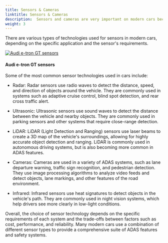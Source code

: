 ```yaml
---
title: Sensors & Cameras
linktitle: Sensors & Cameras
description:  Sensors and cameras are very important on modern cars because they play a key role in many of the advanced driver assistance systems. EVKX.net gives you details about the different types used in EVs.
weight: 3
---
```

<!-- markdownlint-disable MD033 -->
There are various types of technologies used for sensors in modern cars, depending on the specific application and the sensor's requirements.

<figur>
    <a href="https://media.evkx.net/multimedia/technology/sensorsandcameras/illustrationsensors2.jpg">
        <img src="https://media.evkx.net/multimedia/technology/sensorsandcameras/illustrationsensors2_st.jpg" alt="Audi e-tron GT sensors" title="Audi e-tron GT sensors">
    </a>
    <figcaption><h4>Audi e-tron GT sensors</h4></figcaption>
</figur>

Some of the most common sensor technologies used in cars include:

- Radar: Radar sensors use radio waves to detect the distance, speed, and direction of objects around the vehicle. They are commonly used in systems such as adaptive cruise control, blind spot detection, and rear cross traffic alert.

- Ultrasonic: Ultrasonic sensors use sound waves to detect the distance between the vehicle and nearby objects. They are commonly used in parking sensors and other systems that require close-range detection.

- LiDAR: LiDAR (Light Detection and Ranging) sensors use laser beams to create a 3D map of the vehicle's surroundings, allowing for highly accurate object detection and ranging. LiDAR is commonly used in autonomous driving systems, but is also becoming more common in ADAS features.

- Cameras: Cameras are used in a variety of ADAS systems, such as lane departure warning, traffic sign recognition, and pedestrian detection. They use image processing algorithms to analyze video feeds and detect objects, lane markings, and other features of the road environment.

- Infrared: Infrared sensors use heat signatures to detect objects in the vehicle's path. They are commonly used in night vision systems, which help drivers see more clearly in low-light conditions.

Overall, the choice of sensor technology depends on the specific requirements of each system and the trade-offs between factors such as cost, performance, and reliability. Many modern cars use a combination of different sensor types to provide a comprehensive suite of ADAS features and safety systems.
